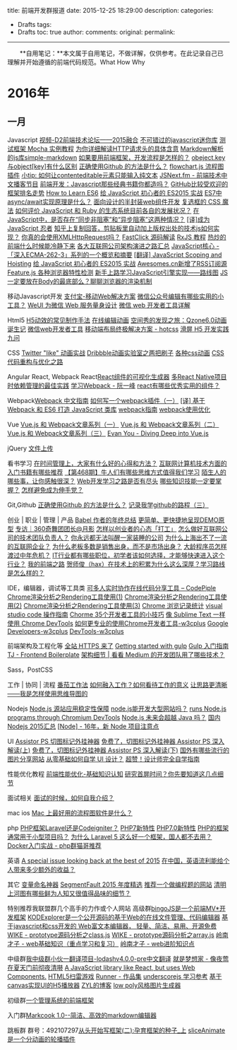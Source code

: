 title: 前端开发群报道
date: 2015-12-25 18:29:00
description: 
categories:
- Drafts
tags:
- Drafts
toc: true
author:
comments:
original:
permalink: 
---

　　**自用笔记：**本文属于自用笔记，不做详解，仅供参考。在此记录自己已理解并开始遵循的前端代码规范。What How Why
<!-- more -->
[]()

# 2016年
## 一月
Javascript
[视频-D2前端技术论坛——2015融合](http://www.imooc.com/learn/590)
[不可错过的javascript迷你库](http://yanhaijing.com/js/2015/12/29/mini-js-lib/)
[测试框架 Mocha 实例教程](http://www.imooc.com/article/3207)
[为你详细解读HTTP请求头的具体含意](http://jingyan.baidu.com/article/375c8e19770f0e25f2a22900.html)
[Markdown解析的js库simple-markdown](https://github.com/Khan/simple-markdown)
[如果要用前端框架，开发流程是怎样的？](http://segmentfault.com/q/1010000004221774)
[obeject.key与object[key]有什么区别](http://segmentfault.com/q/1010000004225321)
[正确使用Github 的方法是什么？](http://segmentfault.com/q/1010000004240527)
[flowchart.js 流程图插件](http://flowchart.js.org/)
[小tip: 如何让contenteditable元素只能输入纯文本](http://www.zhangxinxu.com/wordpress/2016/01/contenteditable-plaintext-only/)
[JSNext.fm - 前端技术中文播客节目](http://gold.xitu.io/entry/5690751460b25396c51dbab2)
[前端开发：Javascript那些经典书籍你都造吗？](http://mp.weixin.qq.com/s?__biz=MzIxNzA4NzQ4OQ==&mid=401622623&idx=1&sn=a97dc2bc54eaee1851dac751fdd79116&scene=23&srcid=01122PCW73oST0hrbdMt8T7H#rd)
[GitHub比较受欢迎的框架排名走势](https://stats.js.org/)
[How to Learn ES6](https://medium.com/javascript-scene/how-to-learn-es6-47d9a1ac2620#.thbf0i5z4)
[给 JavaScript 初心者的 ES2015 实战](http://gank.io/post/564151c1f1df1210001c9161)
[ES7中async/await实现原理是什么？](https://www.zhihu.com/question/39571954)
[面向设计的半封装web组件开发](http://mp.weixin.qq.com/s?__biz=MTEwNTM0ODI0MQ==&mid=402751887&idx=1&sn=3bc0ed7aca8f653f583c833a467b6d46)
[复选框的 CSS 魔法](http://jinlong.github.io/2016/01/14/checkbox-trickery-with-css/)
[如何评价 JavaScript 和 Ruby 的生态系统目前各自的发展状况？](https://www.zhihu.com/question/39598766)
[在JavaScript中，是否存在“同步非阻塞”和“异步阻塞”这两种情况？](https://www.zhihu.com/question/39565359)
[[译]成为 JavaScript 忍者](http://pengisgood.github.io/2016/01/16/becoming-a-javascript-ninja/)
[知乎上复制回答，剪贴板里自动加上版权出处的技术js如何实现？](https://www.zhihu.com/question/38685128)
[你真的会使用XMLHttpRequest吗？](http://segmentfault.com/a/1190000004322487)
[FastClick 源码解读](http://segmentfault.com/a/1190000004295106)
[RxJS 教程](http://segmentfault.com/a/1190000004293922)
[热炒的前端什么时候能冷静下来](https://www.zhihu.com/question/39659771)
[各大互联网公司架构演进之路汇总](http://www.hollischuang.com/archives/1036)
[JavaScript核心 - 「深入ECMA-262-3」系列的一个概览和摘要](http://weizhifeng.net/javascript-the-core.html)
[[翻译] JavaScript Scoping and Hoisting](https://segmentfault.com/a/1190000004345355)
[给 JavaScript 初心者的 ES2015 实战](http://gank.io/post/564151c1f1df1210001c9161)
[Awesomes.cn新增了RSS订阅源](https://www.awesomes.cn/rss)
[Feature.js 各种浏览器特性检测](http://featurejs.com/)
[新手上路学习JavaScript引擎实现——路线图](http://zhuanlan.zhihu.com/hllvm/20505562)
[JS一定要放在Body的最底部么？聊聊浏览器的渲染机制](http://delai.me/code/js-and-performance/)

移动Javascript开发
[支付宝-移动Web解决方案](http://am-team.github.io/default.html)
[微信公众号编辑有哪些实用的小工具？](https://www.zhihu.com/question/35046637/answer/75730441)
[WeUI 为微信 Web 服务量身设计](https://github.com/weui/weui)
[微信 web 开发者工具详解](http://www.jikexueyuan.com/course/2463.html)

Html5
[H5动效的常见制作手法](http://isux.tencent.com/h5active.html)
[在线编辑动画](http://ds-overdesign.com/transform/matrix3d.html)
[空间秀的发现之旅：Qzone6.0动画诞生记](http://isux.tencent.com/the-making-of-qzone-6-0-animation.html)
[微信web开发者工具](http://mp.weixin.qq.com/wiki/10/e5f772f4521da17fa0d7304f68b97d7e.html)
[移动端布局终极解决方案 - hotcss](https://github.com/imochen/hotcss)
[滑屏 H5 开发实践九问](http://isux.tencent.com/nine-question-of-swipe-html5-page.html)

CSS
[Twitter "like" 动画实战](http://zhuanlan.zhihu.com/FrontendMagazine/20486738)
[Dribbble动画实验室之两把刷子](http://w3ctrain.com/2016/01/09/Dribbble-Animation-Pratice/)
[各种css动画](http://codepen.io/collection/HtAne/)
[CSS代码重构与优化之路](http://luopq.com/2016/01/05/css-optimize/)

Angular
React, Webpack
React[React组件的可视化生成器](http://www.overreact.io/)
[多React Native项目时依赖管理的最佳实践](http://segmentfault.com/a/1190000004278414)
[学习Webpack - 阮一峰](http://m.weibo.cn/1400854834/3929680178238734)
[react有哪些优秀实用的组件？](https://www.zhihu.com/question/39452825)

Webpack[Webpack 中文指南](http://zhaoda.net/webpack-handbook/index.html)
[如何写一个webpack插件（一）](https://segmentfault.com/a/1190000004279560)
[[译] 基于 Webpack 和 ES6 打造 JavaScript 类库](https://github.com/cssmagic/blog/issues/56)
[webpack指南](http://webpack.toobug.net/zh-cn/index.html)
[webpack使用优化](http://www.alloyteam.com/2016/01/webpack-use-optimization/)

Vue
[Vue.js 和 Webpack文章系列（一）](http://djyde.github.io/2015/08/29/vuejs-and-webpack-1/)
[Vue.js 和 Webpack文章系列（二）](http://djyde.github.io/2015/08/30/vuejs-and-webpack-2/)
[Vue.js 和 Webpack文章系列（三）](http://djyde.github.io/2015/08/31/vuejs-and-webpack-3/)
[Evan You - Diving Deep into Vue.js](https://simplecast.fm/s/5e60d9be)

jQuery
[文件上传](http://fineuploader.com/)

看书学习
[在时间管理上，大家有什么好的心得和方法？](https://www.zhihu.com/question/39162973)
[互联网计算机技术方面的入门书籍有哪些推荐](https://www.zhihu.com/question/19940797)
[【第468期】牛人们有哪些思维方式值得我们学习](http://mp.weixin.qq.com/s?__biz=MjM5MTA1MjAxMQ==&mid=401575204&idx=1&sn=05fa0bb63cb8bd9ed87012dd1133b81f&scene=0#wechat_redirect)
[陌生人的哪些事，让你感触很深？](https://www.zhihu.com/question/19866127)
[Web开发学习之路是否有尽头](http://www.ganiks.me/how-to-avoid-listing-everything-but-carrying-out-little/)
[哪些知识技能一定要掌握？](https://www.zhihu.com/question/35112627/answer/62011613)
[怎样避免成为伸手党？](https://www.zhihu.com/question/23883975/answer/27043426)


Git,Github
[正确使用Github 的方法是什么？](http://segmentfault.com/q/1010000004240527)
[记录我学github的路程（三）](http://www.cnblogs.com/xcywt/p/5068355.html)


创业 | 职业 | 管理 | 产品
[Babel 作者的年终总结](https://medium.com/@sebmck/2015-in-review-51ac7035e272#.rlhn2b7i7)
[更简单、更快捷地呈现DEMO原型](http://www.isux.us/qdemo/index.php)
[专访｜360奇舞团团长@月影](http://mp.weixin.qq.com/s?__biz=MjM5MTA1MjAxMQ==&mid=401557831&idx=1&sn=ac93d8ee19bdb5413be9a94dccf71b2e&scene=0#wechat_redirect)
[怎样以创业者的心态「打工」](http://zhuanlan.zhihu.com/robbin/20457539)
[怎么做好互联网公司的技术团队负责人？](https://www.zhihu.com/question/39421456/answer/81373074)
[你永远都无法叫醒一家装睡的公司](http://zhuanlan.zhihu.com/bigertech/20500602)
[为什么上海出不了一流的互联网企业？](https://www.zhihu.com/question/19980901)
[为什么老板多数是销售出身，而不是市场出身？](https://www.zhihu.com/question/21648437)
[大龄程序员怎样渡过中年危机？](http://zhuanlan.zhihu.com/robbin/20427809)
[IT行业都有哪些职位，初学者该如何选择，才能够快速进入这个行业？](https://www.zhihu.com/question/36991788/answer/69902291)
[我的前端之路](http://segmentfault.com/a/1190000004292245)
[贺师俊（hax）在技术上的积累为什么这么深厚？学习路线是怎么样的？](https://www.zhihu.com/question/39356417)


IDE，编辑器，调试等工具类
[可多人实时协作在线代码分享工具 – CodePiple](http://www.imooc.com/article/2400)
[Chrome渲染分析之Rendering工具使用(1)](http://www.ghugo.com/chrome-rendering-tools-1/)
[Chrome渲染分析之Rendering工具使用(2)](http://www.ghugo.com/chrome-rendering-tools-2/)
[Chrome渲染分析之Rendering工具使用(3)](http://www.ghugo.com/chrome-rendering-tools-3/)
[Chrome 浏览记录统计](https://github.com/jiacai2050/chrome-history-stat)
[visual studio code 操作指南](http://i5ting.github.io/vsc/)
[Chorme 35个开发者工具的小技巧](http://www.w3cplus.com/tools/dev-tips.html)
[像 Sublime Text 一样使用 Chrome DevTools](http://chinagdg.org/2015/12/%E5%83%8F-sublime-text-%E4%B8%80%E6%A0%B7%E4%BD%BF%E7%94%A8-chrome-devtools/)
[如何更专业的使用Chrome开发者工具-w3cplus](http://www.w3cplus.com/tools/how-to-use-chrome-devtools-like-a-pro.html)
[Google Developers-w3cplus](https://developers.google.com/web/updates/devtools/?hl=en)
[DevTools-w3cplus](https://umaar.com/dev-tips/)


前端架构及工程化等
[全站 HTTPS 来了](http://geek.csdn.net/news/detail/48765)
[Getting started with gulp](https://markgoodyear.com/2014/01/getting-started-with-gulp/)
[Gulp 入门指南](https://github.com/nimojs/gulp-book)
[TJ - Frontend Boilerplate](https://github.com/tj/frontend-boilerplate)
[架构细节 | 看看 Medium 的开发团队用了哪些技术？](http://mp.weixin.qq.com/s?__biz=MzA5Nzc4OTA1Mw==&mid=408154901&idx=1&sn=c17573f6fbb2c035db6300ddfc5e9df7#rd&location=35)


Sass，PostCSS

工作 | 协同 | 流程
[番茄工作法](http://baike.baidu.com/view/5259318.htm)
[如何融入工作？如何看待工作的意义](https://www.zhihu.com/question/39465280)
[让思路更清晰——我是怎样使用思维导图的](https://blog.coding.net/blog/coding-mindmap)


Nodejs
[Node.js 源站应用稳定性保障](http://taobaofed.org/blog/2016/01/05/dragonfly-stability/)
[node.js能开发大型网站吗？](https://www.zhihu.com/question/21176891)
[runs Node.js programs through Chromium DevTools](https://github.com/Jam3/devtool)
[Node.js 未来会超越 Java 吗？](https://www.zhihu.com/question/22098326)
[国内Nodejs 2015汇总](https://cnodejs.org/topic/5696e43e6272216e51bff67e)
[[Node] - 16年，新 Node 项目注意点](https://github.com/gf-rd/blog/issues/29)


UI
[Assistor PS 切图标记外挂神器](http://witstudio.net/)
[免费了，切图标记外挂神器 Assistor PS 深入解读(上)](http://www.bigertech.com/post/assistor-ps-1/)
[免费了，切图标记外挂神器 Assistor PS 深入解读(下)](http://www.bigertech.com/post/assistor-ps-2/)
[国外有哪些流行的图片分享网站](https://www.zhihu.com/question/19670020)
[从零基础如何自学 UI 设计？](https://www.zhihu.com/question/20857524/answer/41328995)
[超赞！设计师完全自学指南](http://www.uisdc.com/designer-self-study-2)


性能优化教程
[前端性能优化-基础知识认知](http://www.imooc.com/learn/580)
[研究首屏时间？你先要知道这几点细节](http://www.alloyteam.com/2016/01/points-about-resource-loading/)


面试相关
[面试的时候，如何自我介绍？](https://www.zhihu.com/question/19603341)


mac ios
[Mac 上最好用的流程图软件是什么？](http://www.zhihu.com/question/19588698)


php
[PHP框架Laravel还是Codeigniter？](https://www.zhihu.com/question/21617669)
[PHP7新特性](http://www.php7.site/book/php7.html)
[PHP7.0新特性](http://www.imooc.com/learn/438)
[PHP的框架通常用于小型项目吗？](http://segmentfault.com/q/1010000003465862)
[为什么 Laravel 5 这么好一个框架，国人都不去用？](https://www.zhihu.com/question/30622752/answer/79244664)
[Docker入门实战 - php群猫哥推荐](http://yuedu.baidu.com/ebook/d817967416fc700abb68fca1?fr=aladdin&key=docker%E5%85%A5%E9%97%A8%E5%AE%9E%E6%88%98)


英语
[A special issue looking back at the best of 2015](http://javascriptweekly.com/issues/264)
[在中国，英语流利能给个人带来多少额外的收益？](https://www.zhihu.com/question/37174334)


其它
[变量命名神器](http://unbug.github.io/codelf/)
[SegmentFault 2015 年度精选](http://segmentfault.com/a/1190000004292681)
[推荐一个做编程题的网站](http://zhuanlan.zhihu.com/marisa/20528510)
[清明上河图有哪些鲜为人知又很值得品味的细节？](https://www.zhihu.com/question/29771389)


特别推荐我联盟群几个高手的力作或个人网站
高级群[bingoJS是一个前端MV*开发框架](http://bingojs.mydoc.io/)
[KODExplorer是一个公开源码的基于Web的在线文件管理、代码编辑器](http://kalcaddle.com/)
[基于javascript和css开发的 Web富文本编辑器， 轻量、简洁、易用、开源免费](http://wangeditor.github.io/)
[WIKE - prototype源码分析之class.js](http://52wike.com/prototype/1.html)
[WIKE - prototype源码分析之array.js](http://52wike.com/prototype/2.html)
[岭南才子 - web基础知识（重点学习和复习）](http://note.youdao.com/share/web/file.html?id=cc07fd37527db123daf71ad0691c860a&type=note)
[岭南才子 - web进阶知识点](http://note.youdao.com/share/web/file.html?id=0a8ddaacadcf35c5a864fd21c9a9db66&type=note)

中级群[我中级群小伙一翻译项目-lodashv4.0.0-pre中文翻译](http://lodash.think2011.net/)
[就是梦想家 - 像夜莺在夏天门前彻夜清啭](http://94dreamer.com/)
[A JavaScript library like React, but uses Web Components.](http://www.x-view.org/)
[HTML5扫雷游戏](http://blog.csdn.net/liusaint1992/article/details/50531186)
[Runner - 作品集](http://runningls.com/demos/)
[underscorejs 学习参考](https://www.gitbook.com/book/niec-fe/underscorejs/details)
[基于canvas实现UI的H5播放器](http://det101.github.io/)
[ZYL的博客](https://www.zyl.me/)
[low poly风格图片生成器](http://kinglisky.github.io/lowpoly/)

初级群[一个管理系统的前端框架](http://pagurian.com/)

入门群[Markcook 1.0--简洁、高效的markdown编辑器](https://github.com/jrainlau/markcook)

跳板群 群号：492107297[从头开始写框架(二):孕育框架的种子_上](http://www.cnblogs.com/BlueQ/p/5000860.html)
[sliceAnimate是一个分动画的轮播插件](https://github.com/taifu5522/sliceAnimate)